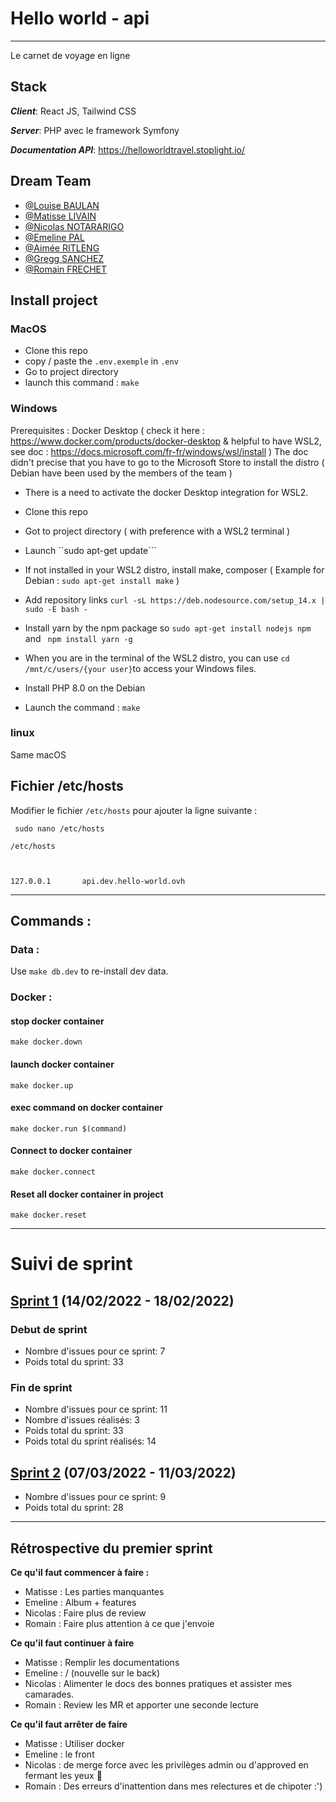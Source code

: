# Hello world - api
--- ---
Le carnet de voyage en ligne

## Stack
_**Client**_: React JS, Tailwind CSS

_**Server**_: PHP avec le framework Symfony

_**Documentation API**_: https://helloworldtravel.stoplight.io/

## Dream Team

- [@Louise BAULAN](https://github.com/Fayaah)
- [@Matisse LIVAIN](https://github.com/MLivain)
- [@Nicolas NOTARARIGO](https://github.com/Neerfix)
- [@Emeline PAL](https://github.com/emelinepal)
- [@Aimée RITLENG](https://github.com/Aimee-RTLNG)
- [@Gregg SANCHEZ](https://github.com/Arty3P)
- [@Romain FRECHET](https://github.com/Hikari-rom)


## Install project

### MacOS

- Clone this repo
- copy / paste the `.env.exemple` in `.env`
- Go to project directory
- launch this command : 
 ```make```

### Windows

Prerequisites : Docker Desktop ( check it here : https://www.docker.com/products/docker-desktop & helpful to have WSL2, see doc : https://docs.microsoft.com/fr-fr/windows/wsl/install )
The doc didn't precise that you have to go to the Microsoft Store to install the distro ( Debian have been used by the members of the team )
- There is a need to activate the docker Desktop integration for WSL2.

- Clone this repo
- Got to project directory ( with preference with a WSL2 terminal ) 
- Launch ``sudo apt-get update```
- If not installed in your WSL2 distro, install make, composer ( Example for Debian : ```sudo apt-get install make``` )
- Add repository links ``curl -sL https://deb.nodesource.com/setup_14.x | sudo -E bash -``
- Install yarn by the npm package so ```sudo apt-get install nodejs npm ``` and ``` npm install yarn -g```
- When you are in the terminal of the WSL2 distro, you can use ```cd /mnt/c/users/{your user}```to access your Windows files.
- Install PHP 8.0 on the Debian
- Launch the command : 
``` make ```

### linux

Same macOS

## Fichier /etc/hosts

Modifier le fichier `/etc/hosts` pour ajouter la ligne suivante :

```
 sudo nano /etc/hosts
```

```
/etc/hosts



127.0.0.1       api.dev.hello-world.ovh
```

--- ---
## Commands :
 
### Data :
Use ```make db.dev``` to re-install dev data. 
### Docker : 
#### stop docker container
```make docker.down```
#### launch docker container
```make docker.up```
#### exec command on docker container
```make docker.run $(command)```
#### Connect to docker container
```make docker.connect```
#### Reset all docker container in project
```make docker.reset```

--- ---
# Suivi de sprint
## [Sprint 1](https://github.com/helloworld-ynovlyon/api/milestone/1) (14/02/2022 - 18/02/2022)
### Debut de sprint
- Nombre d'issues pour ce sprint: 7
- Poids total du sprint: 33

### Fin de sprint
- Nombre d'issues pour ce sprint: 11
- Nombre d'issues réalisés: 3
- Poids total du sprint: 33
- Poids total du sprint réalisés: 14


## [Sprint 2](https://github.com/helloworld-ynovlyon/api/milestone/2) (07/03/2022 - 11/03/2022)
- Nombre d'issues pour ce sprint: 9
- Poids total du sprint: 28

--- ---

## Rétrospective du premier sprint

**Ce qu'il faut commencer à faire :**
- Matisse : Les parties manquantes
- Emeline : Album + features
- Nicolas : Faire plus de review
- Romain : Faire plus attention à ce que j'envoie 

**Ce qu'il faut continuer à faire**
- Matisse : Remplir les documentations
- Emeline : / (nouvelle sur le back)
- Nicolas : Alimenter le docs des bonnes pratiques et assister mes camarades.
- Romain : Review les MR et apporter une seconde lecture

**Ce qu'il faut arrêter de faire**
- Matisse : Utiliser docker 
- Emeline : le front
- Nicolas : de merge force avec les privilèges admin ou d'approved en fermant les yeux 🙈
- Romain : Des erreurs d'inattention dans mes relectures et de chipoter :')
